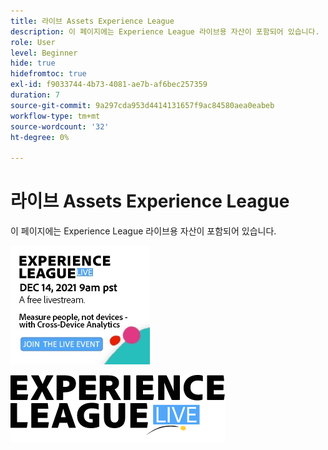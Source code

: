 ```yaml
---
title: 라이브 Assets Experience League
description: 이 페이지에는 Experience League 라이브용 자산이 포함되어 있습니다.
role: User
level: Beginner
hide: true
hidefromtoc: true
exl-id: f9033744-4b73-4081-ae7b-af6bec257359
duration: 7
source-git-commit: 9a297cda953d4414131657f9ac84580aea0eabeb
workflow-type: tm+mt
source-wordcount: '32'
ht-degree: 0%

---
```


# 라이브 Assets Experience League

이 페이지에는 Experience League 라이브용 자산이 포함되어 있습니다.

![에피소드 6 사이드바 이미지](assets/exl-live-ep6-sidebar.jpg)

![Experience League Live 로고](assets/exl-live-logo.png)
